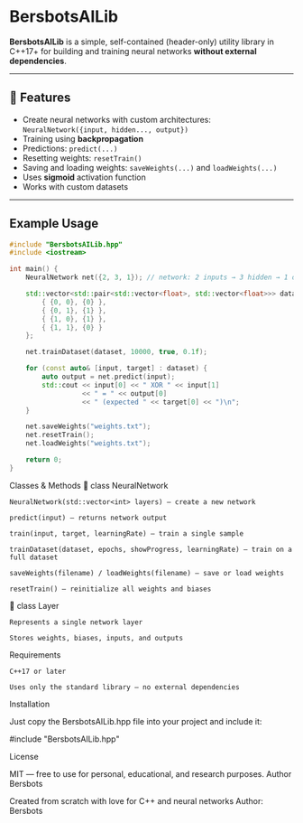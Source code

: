 # BersbotsAILib

**BersbotsAILib** is a simple, self-contained (header-only) utility library in C++17+ for building and training neural networks **without external dependencies**.

---

## 🔧 Features

- Create neural networks with custom architectures: `NeuralNetwork({input, hidden..., output})`
- Training using **backpropagation**
- Predictions: `predict(...)`
- Resetting weights: `resetTrain()`
- Saving and loading weights: `saveWeights(...)` and `loadWeights(...)`
- Uses **sigmoid** activation function
- Works with custom datasets

---

## Example Usage

```cpp
#include "BersbotsAILib.hpp"
#include <iostream>

int main() {
    NeuralNetwork net({2, 3, 1}); // network: 2 inputs → 3 hidden → 1 output

    std::vector<std::pair<std::vector<float>, std::vector<float>>> dataset = {
        { {0, 0}, {0} },
        { {0, 1}, {1} },
        { {1, 0}, {1} },
        { {1, 1}, {0} }
    };

    net.trainDataset(dataset, 10000, true, 0.1f);

    for (const auto& [input, target] : dataset) {
        auto output = net.predict(input);
        std::cout << input[0] << " XOR " << input[1]
                  << " = " << output[0]
                  << " (expected " << target[0] << ")\n";
    }

    net.saveWeights("weights.txt");
    net.resetTrain();
    net.loadWeights("weights.txt");

    return 0;
}
```

Classes & Methods
🔹 class NeuralNetwork

    NeuralNetwork(std::vector<int> layers) — create a new network

    predict(input) — returns network output

    train(input, target, learningRate) — train a single sample

    trainDataset(dataset, epochs, showProgress, learningRate) — train on a full dataset

    saveWeights(filename) / loadWeights(filename) — save or load weights

    resetTrain() — reinitialize all weights and biases

🔹 class Layer

    Represents a single network layer

    Stores weights, biases, inputs, and outputs

Requirements

    C++17 or later

    Uses only the standard library — no external dependencies

Installation

Just copy the BersbotsAILib.hpp file into your project and include it:

#include "BersbotsAILib.hpp"

License

MIT — free to use for personal, educational, and research purposes.
Author Bersbots

Created from scratch with love for C++ and neural networks
Author: Bersbots
